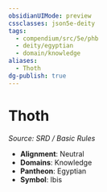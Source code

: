 ```yaml
---
obsidianUIMode: preview
cssclasses: json5e-deity
tags:
  - compendium/src/5e/phb
  - deity/egyptian
  - domain/knowledge
aliases:
  - Thoth
dg-publish: true
---
```

# Thoth
*Source: SRD / Basic Rules* 

- **Alignment**: Neutral
- **Domains**: Knowledge
- **Pantheon**: Egyptian
- **Symbol**: Ibis